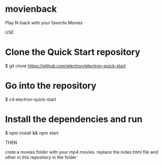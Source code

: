 # movienback
Play N-back with your favorite Movies


USE

# Clone the Quick Start repository
$ git clone https://github.com/electron/electron-quick-start

# Go into the repository
$ cd electron-quick-start

# Install the dependencies and run
$ npm install && npm start

THEN

crete a movies folder with your mp4 movies.
replace the index.html file and other in this repository in the folder
